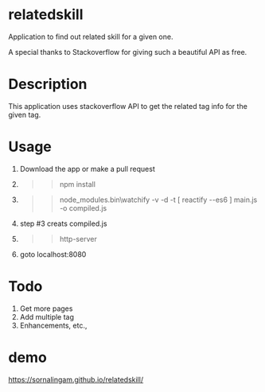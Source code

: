 # relatedskill
Application to find out related skill for a given one.

A special thanks to Stackoverflow for giving such a beautiful API as free. 

# Description 

This application uses stackoverflow API to get the related tag info for the given tag. 

# Usage

1. Download the app or make a pull request 
2. >> npm install 
3. >> node_modules\.bin\watchify -v -d -t [ reactify --es6 ] main.js -o compiled.js
4. step #3 creats compiled.js 
5. >> http-server 
6. goto localhost:8080

# Todo
1. Get more pages 
2. Add multiple tag 
3. Enhancements, etc., 

# demo 
https://sornalingam.github.io/relatedskill/

